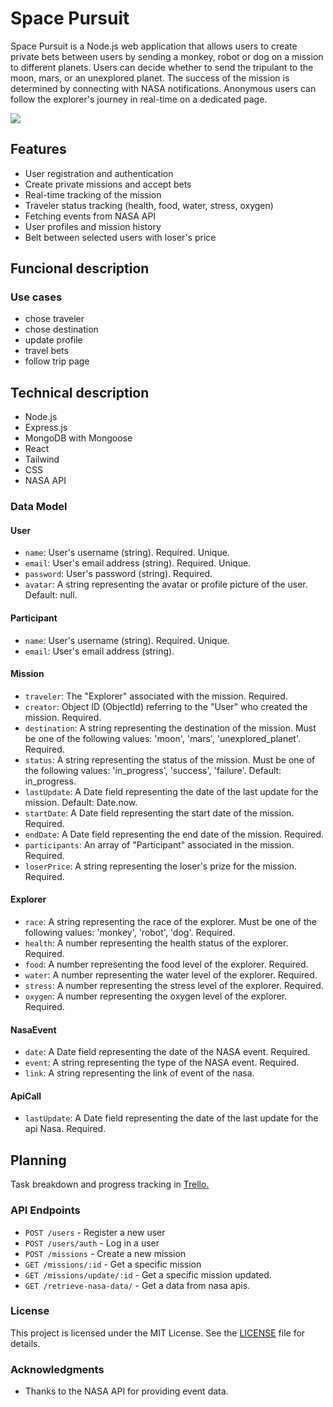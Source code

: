 # Space Pursuit

Space Pursuit is a Node.js web application that allows users to create private bets between users by sending a monkey, robot or dog on a mission to different planets. Users can decide whether to send the tripulant to the moon, mars, or an unexplored planet. The success of the mission is determined by connecting with NASA notifications. Anonymous users can follow the explorer's journey in real-time on a dedicated page.

![](https://cdn.dribbble.com/users/395680/screenshots/2149726/rocket-animation.gif)

## Features

- User registration and authentication
- Create private missions and accept bets
- Real-time tracking of the mission
- Traveler status tracking (health, food, water, stress, oxygen)
- Fetching events from NASA API
- User profiles and mission history
- Belt between selected users with loser's price

## Funcional description

### Use cases

- chose traveler
- chose destination
- update profile
- travel bets
- follow trip page

## Technical description

- Node.js
- Express.js
- MongoDB with Mongoose
- React
- Tailwind
- CSS
- NASA API

### Data Model

#### User

- `name`: User's username (string). Required. Unique.
- `email`: User's email address (string). Required. Unique.
- `password`: User's password (string). Required.
- `avatar`: A string representing the avatar or profile picture of the user. Default: null.

#### Participant

- `name`: User's username (string). Required. Unique.
- `email`: User's email address (string).

#### Mission

- `traveler`: The "Explorer" associated with the mission. Required.
- `creator`: Object ID (ObjectId) referring to the "User" who created the mission. Required.
- `destination`: A string representing the destination of the mission. Must be one of the following values: 'moon', 'mars', 'unexplored_planet'. Required.
- `status`: A string representing the status of the mission. Must be one of the following values: 'in_progress', 'success', 'failure'. Default: in_progress.
- `lastUpdate`: A Date field representing the date of the last update for the mission. Default: Date.now.
- `startDate`: A Date field representing the start date of the mission. Required.
- `endDate`: A Date field representing the end date of the mission. Required.
- `participants`: An array of "Participant" associated in the mission. Required.
- `loserPrice`: A string representing the loser's prize for the mission. Required.

#### Explorer

- `race`: A string representing the race of the explorer. Must be one of the following values: 'monkey', 'robot', 'dog'. Required.
- `health`: A number representing the health status of the explorer. Required.
- `food`: A number representing the food level of the explorer. Required.
- `water`: A number representing the water level of the explorer. Required.
- `stress`: A number representing the stress level of the explorer. Required.
- `oxygen`: A number representing the oxygen level of the explorer. Required.

#### NasaEvent

- `date`: A Date field representing the date of the NASA event. Required.
- `event`: A string representing the type of the NASA event. Required.
- `link`: A string representing the link of event of the nasa.

#### ApiCall

- `lastUpdate`: A Date field representing the date of the last update for the api Nasa. Required.

## Planning

Task breakdown and progress tracking in [Trello.](https://trello.com/b/CmBbNAni/space-pursuit)

### API Endpoints

- `POST /users` - Register a new user
- `POST /users/auth` - Log in a user
- `POST /missions` - Create a new mission
- `GET /missions/:id` - Get a specific mission
- `GET /missions/update/:id` - Get a specific mission updated.
- `GET /retrieve-nasa-data/` - Get a data from nasa apis.

### License

This project is licensed under the MIT License. See the [LICENSE](LICENSE) file for details.

### Acknowledgments

- Thanks to the NASA API for providing event data.
